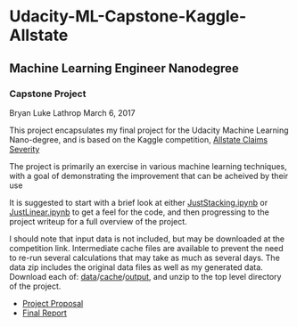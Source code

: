 # Udacity-ML-Capstone-Kaggle-Allstate

## Machine Learning Engineer Nanodegree

### Capstone Project

Bryan Luke Lathrop March 6, 2017

This project encapsulates my final project for the Udacity Machine Learning Nano-degree, and is based on the Kaggle competition, [Allstate Claims Severity](https://www.kaggle.com/c/allstate-claims-severity)

The project is primarily an exercise in various machine learning techniques, with a goal of demonstrating the improvement that can be acheived by their use

It is suggested to start with a brief look at either [JustStacking.ipynb](https://github.com/llathrop/udacity-ML-capstone-Kaggle-Allstate/blob/master/JustStacking.ipynb) or [JustLinear.ipynb](https://github.com/llathrop/udacity-ML-capstone-Kaggle-Allstate/blob/master/JustLinear.ipynb) to get a feel for the code, and then progressing to the project writeup for a full overview of the project.

I should note that input data is not included, but may be downloaded at the competition link. Intermediate cache files are available  to prevent the need to re-run several calculations that may take as much as several days. The data zip includes the original data files as well as my generated data. Download each of: [data](https://drive.google.com/open?id=0B6nundNlo3spWFNKRmZ3YjJUckE)/[cache](https://drive.google.com/open?id=0B6nundNlo3spNVJsSVRqTnJEQ0U)/[output](https://drive.google.com/open?id=0B6nundNlo3spMTlwd3hEQ0NQWEk), and unzip to the top level directory of the project. 

* [Project Proposal](docs/Allstate_Proposal.md) 
* [Final Report](docs/Allstate_final_report.md)

